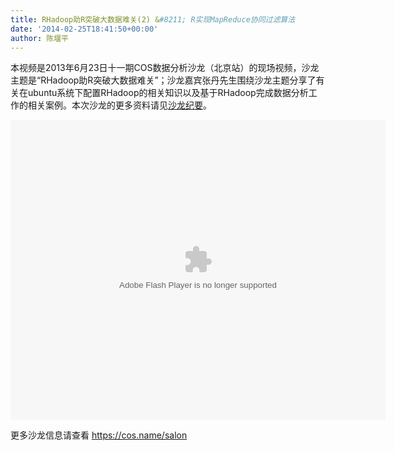 ```yaml
---
title: RHadoop助R突破大数据难关(2) &#8211; R实现MapReduce协同过滤算法
date: '2014-02-25T18:41:50+00:00'
author: 陈堰平
---
```


本视频是2013年6月23日十一期COS数据分析沙龙（北京站）的现场视频，沙龙主题是“RHadoop助R突破大数据难关”；沙龙嘉宾张丹先生围绕沙龙主题分享了有关在ubuntu系统下配置RHadoop的相关知识以及基于RHadoop完成数据分析工作的相关案例。本次沙龙的更多资料请见<a href="https://cos.name/2013/07/beijing-cos-salon-june-2013/" target="_blank">沙龙纪要</a>。

<embed src="http://static.youku.com/v1.0.0149/v/swf/loader.swf?VideoIDS=XNTc4MDU4NjE2&#038;winType=adshow&#038;isAutoPlay=false" quality="high" align="middle" width="600" height="480" allowScriptAccess="never" allowNetworking="internal" allowfullscreen="true" autostart="0" type="application/x-shockwave-flash">
</embed>

更多沙龙信息请查看 <https://cos.name/salon>
